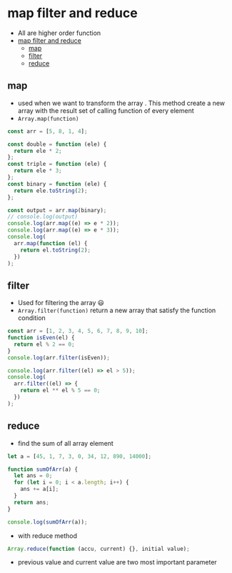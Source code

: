# map filter and reduce

- All are higher order function
- [map filter and reduce](#map-filter-and-reduce)
  - [map](#map)
  - [filter](#filter)
  - [reduce](#reduce)

## map

- used when we want to transform the array . This method create a new array with the result set of calling function of every element
- `Array.map(function)`

```js
const arr = [5, 8, 1, 4];

const double = function (ele) {
  return ele * 2;
};
const triple = function (ele) {
  return ele * 3;
};
const binary = function (ele) {
  return ele.toString(2);
};

const output = arr.map(binary);
// console.log(output)
console.log(arr.map((e) => e * 2));
console.log(arr.map((e) => e * 3));
console.log(
  arr.map(function (el) {
    return el.toString(2);
  })
);
```

## filter

- Used for filtering the array 😃
- `Array.filter(function)` return a new array that satisfy the function condition

```js
const arr = [1, 2, 3, 4, 5, 6, 7, 8, 9, 10];
function isEven(el) {
  return el % 2 == 0;
}
console.log(arr.filter(isEven));

console.log(arr.filter((el) => el > 5));
console.log(
  arr.filter((el) => {
    return el ** el % 5 == 0;
  })
);
```

## reduce

- find the sum of all array element

```javascript
let a = [45, 1, 7, 3, 0, 34, 12, 890, 14000];

function sumOfArr(a) {
  let ans = 0;
  for (let i = 0; i < a.length; i++) {
    ans += a[i];
  }
  return ans;
}

console.log(sumOfArr(a));
```

- with reduce method

```javascript
Array.reduce(function (accu, current) {}, initial value);
```

- previous value and current value are two most important parameter
